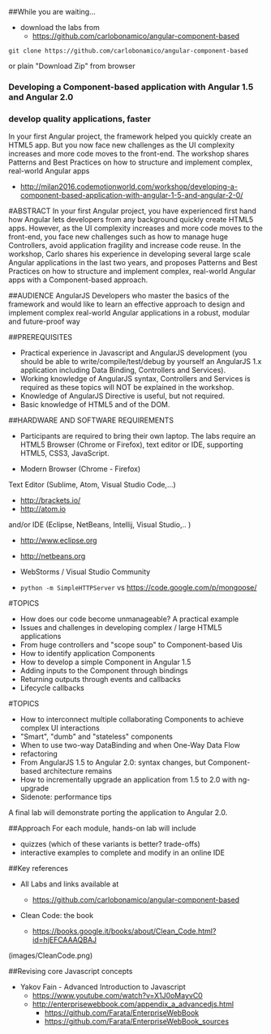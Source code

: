 ##While you are waiting...

* download the labs from
  * https://github.com/carlobonamico/angular-component-based
  
```
git clone https://github.com/carlobonamico/angular-component-based
```

or plain "Download Zip" from browser



### Developing a Component-based application with Angular 1.5 and Angular 2.0
### develop quality applications, faster
In your first Angular project, the framework helped you quickly create an HTML5 app. But you now face new challenges as the UI complexity increases and more code moves to the front-end. The workshop shares Patterns and Best Practices on how to structure and implement complex, real-world Angular apps

* http://milan2016.codemotionworld.com/workshop/developing-a-component-based-application-with-angular-1-5-and-angular-2-0/



#ABSTRACT
In your first Angular project, you have experienced first hand how Angular lets developers from any background quickly create HTML5 apps. 
However, as the UI complexity increases and more code moves to the front-end, you face new challenges such as how to manage huge 
Controllers, avoid application fragility and increase code reuse. In the workshop, Carlo shares his experience in developing 
several large scale Angular applications in the last two years, and proposes Patterns and Best Practices on how to structure 
and implement complex, real-world Angular apps with a Component-based approach.




##AUDIENCE
AngularJS Developers who master the basics of the framework and would like to learn an effective approach to design and implement complex real-world Angular applications in a robust, modular and future-proof way




##PREREQUISITES
* Practical experience in Javascript and AngularJS development (you should be able to write/compile/test/debug by yourself an AngularJS 1.x application including Data Binding, Controllers and Services).
* Working knowledge of AngularJS syntax, Controllers and Services is required as these topics will NOT be explained in the workshop.
*  Knowledge of AngularJS Directive is useful, but not required.
* Basic knowledge of HTML5 and of the DOM.



##HARDWARE AND SOFTWARE REQUIREMENTS
* Participants are required to bring their own laptop. The labs require an HTML5 Browser (Chrome or Firefox), text editor or IDE, supporting HTML5, CSS3, JavaScript.

* Modern Browser (Chrome - Firefox)

Text Editor (Sublime, Atom, Visual Studio Code,...) 
* http://brackets.io/
* http://atom.io

and/or IDE (Eclipse,  NetBeans, Intellij, Visual Studio,.. )
* http://www.eclipse.org
* http://netbeans.org
* WebStorms / Visual Studio Community

* ``python -m SimpleHTTPServer`` vs https://code.google.com/p/mongoose/



#TOPICS
* How does our code become unmanageable? A practical example
* Issues and challenges in developing complex / large HTML5 applications
* From huge controllers and "scope soup" to Component-based Uis
* How to identify application Components
* How to develop a simple Component in Angular 1.5
* Adding inputs to the Component through bindings
* Returning outputs through events and callbacks
* Lifecycle callbacks



#TOPICS 
* How to interconnect multiple collaborating Components to achieve complex UI interactions
* "Smart", "dumb" and "stateless" components
* When to use two-way DataBinding and when One-Way Data Flow
* refactoring
* From AngularJS 1.5 to Angular 2.0: syntax changes, but Component-based architecture remains
* How to incrementally upgrade an application from 1.5 to 2.0 with ng-upgrade
* Sidenote: performance tips

A final lab will demonstrate porting the application to Angular 2.0.



##Approach
For each module, hands-on lab will include
- quizzes (which of these variants is better? trade-offs)
- interactive examples to complete and modify in an online IDE



##Key references
* All Labs and links available at
  * https://github.com/carlobonamico/angular-component-based
  
* Clean Code: the book
  * https://books.google.it/books/about/Clean_Code.html?id=hjEFCAAAQBAJ
  
(images/CleanCode.png)



##Revising core Javascript concepts
* Yakov Fain - Advanced Introduction to Javascript
  * https://www.youtube.com/watch?v=X1J0oMayvC0
  * http://enterprisewebbook.com/appendix_a_advancedjs.html
    * https://github.com/Farata/EnterpriseWebBook
    * https://github.com/Farata/EnterpriseWebBook_sources


